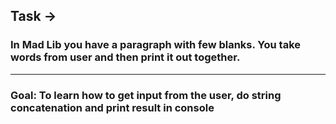 <h2>Task -></h2>
<h3>In Mad Lib you have a paragraph with few blanks. You take words from user and then print it out together.</h3>
<hr>

<h3>Goal: To learn how to get input from the user, do string concatenation and print result in console</h3>
